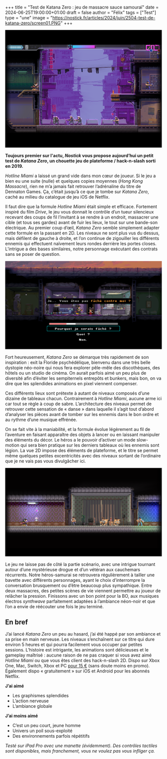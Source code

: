 +++
title = "Test de Katana Zero : jeu de massacre sauce samouraï"
date = 2024-06-25T19:00:00+01:00
draft = false
author = "Félix"
tags = ["Test"]
type = "une"
image = "https://nostick.fr/articles/2024/juin/2504-test-de-katana-zero/screen01.PNG"
+++ 

![Capture d’écran du jeu Katana Zero](screen01.PNG)

**Toujours premier sur l'actu, *Nostick* vous propose aujourd’hui un petit test de *Katana Zero*, un chouette jeu de plateforme / hack-n-slash sorti en 2019.**

*Hotline Miami* a laissé un grand vide dans mon cœur de joueur. Si le jeu a bien eu une suite (nulle) et quelques copies moyennes (*Hong Kong Massacre*), rien ne m’a jamais fait retrouver l’adrénaline du titre de Dennaton Games. Ça, c’était jusqu’à ce que je tombe sur *Katana Zero*, caché au milieu du catalogue de jeu iOS de Netflix.

Il faut dire que la formule *Hotline Miami* était simple et efficace. Fortement inspiré du film *Drive*, le jeu vous donnait le contrôle d’un tueur silencieux recevant des coups de fil l’invitant à se rendre à un endroit, massacrer une cible (et tous ses gardes) avant de fuir les lieux, le tout sur une bande-son électrique. Au premier coup d’œil, *Katana Zero* semble simplement adapter cette formule en la passant en 2D. Les niveaux ne sont plus vus du dessus, mais défilent de gauche à droite, et l’on continue de zigouiller les différents ennemis qui effectuent naïvement leurs rondes derrière les portes closes. L’intrigue a des bases similaires, notre personnage exécutant des contrats sans se poser de question. 

![Capture d’écran du jeu Katana Zero](screen02.png)

Fort heureusement, *Katana Zero* se démarque très rapidement de son inspiration : exit la Floride psychédélique, bienvenu dans une très belle dystopie néo-noire qui nous fera explorer pêle-mêle des discothèques, des hôtels ou un studio de cinéma. On aurait parfois aimé un peu plus de diversité afin d’éviter les sempiternels entrepôts et bunkers, mais bon, on va dire que les splendides animations en pixel viennent compenser.

Ces différents lieux sont prétexte à autant de niveaux composés d’une dizaine de tableaux chacun. Contrairement à *Hotline Miami*, aucune arme ici car tout se règle à coup de sabre. L’architecture des niveaux permet de retrouver cette sensation de « danse » dans laquelle il s’agit tout d’abord d’analyser les pièces avant de tomber sur les ennemis dans le bon ordre et au rythme d’une musique effrénée. 

On se fait vite à la maniabilité, et la formule évolue légèrement au fil de l’aventure en faisant apparaître des objets à lancer ou en laissant manipuler des éléments du décor. Le héros a le pouvoir d’activer un mode slow-motion qui sera bien pratique sur les derniers tableaux où les ennemis sont légion. La vue 2D impose des éléments de plateforme, et le titre se permet même quelques petites excentricités avec des niveaux sortant de l’ordinaire que je ne vais pas vous divulgâcher ici.

![Capture d’écran du jeu Katana Zero](screen03.png)

Le jeu ne laisse pas de côté la partie scénario, avec une intrigue tournant autour d’une mystérieuse drogue et d’un vétéran aux cauchemars récurrents. Notre héros-samurai se retrouvera régulièrement à tailler une bavette avec différents personnages, ayant le choix d’interrompre la conversation brusquement ou d’être beaucoup plus sympathique. Entre deux massacres, des petites scènes de vie viennent permettre au joueur de relâcher la pression. Finissons avec un bon point pour la BO, aux musiques électros *‌synthwave* parfaitement adaptées à l’ambiance néon-noir et que l’on a envie de réécouter une fois le jeu terminé.

## En bref

J’ai lancé *Katana Zero* un peu au hasard, j’ai été happé par son ambiance et sa prise en main nerveuse. Les niveaux s’enchaînent sur ce titre qui dure environ 5 heures et qui pourra facilement vous occuper par petites sessions. L’histoire est intrigante, les animations sont délicieuses et le gameplay maîtrisé : aucune raison de ne pas craquer si vous avez aimé *Hotline Miami* ou que vous êtes client des hack-n-slash 2D. Dispo sur Xbox One, Mac, Switch, Xbox et PC [pour 15 €](https://store.steampowered.com/app/460950/Katana_ZERO/) (sans doute moins en promo). Également dispo « gratuitement » sur iOS et Android pour les abonnés Netflix.


**J’ai aimé**

- Les graphismes splendides
- L’action nerveuse
- L’ambiance globale

**J’ai moins aimé**

- C’est un peu court, jeune homme
- Univers un poil sous-exploité
- Des environnements parfois répétitifs

*Testé sur iPad Pro avec une manette (évidemment). Des contrôles tactiles sont disponibles, mais franchement, vous ne voulez pas vous infliger ça.*